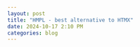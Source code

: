 ```yaml
---
layout: post
title: "HMPL - best alternative to HTMX"
date: 2024-10-17 2:10 PM
categories: blog
---
```

